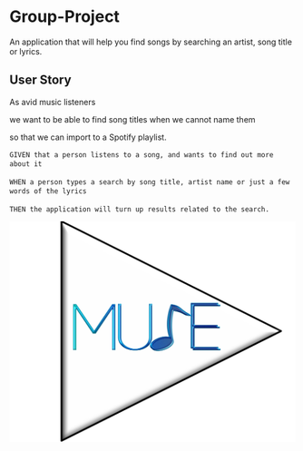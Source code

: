 
# Group-Project

An application that will help you find songs by searching an artist, song title or lyrics.



## User Story

As avid music listeners 

we want to be able to find song titles when we cannot name them

so that we can import to a Spotify playlist. 

```
GIVEN that a person listens to a song, and wants to find out more about it

WHEN a person types a search by song title, artist name or just a few words of the lyrics

THEN the application will turn up results related to the search.
```
![MuSe](muselogo2.png)

